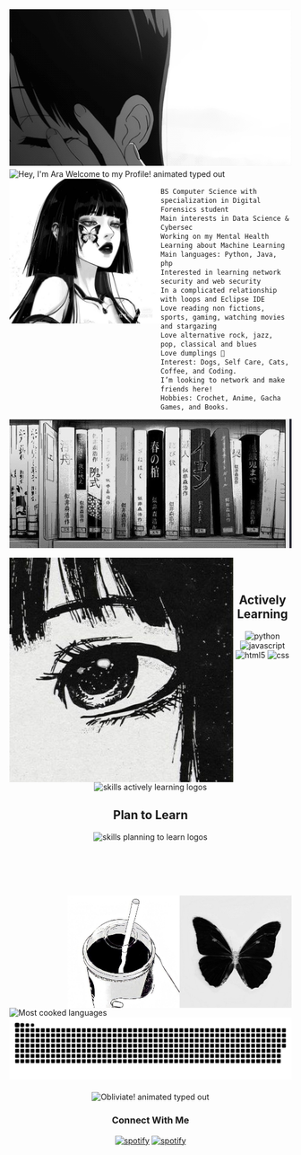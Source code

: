 <img align="center" src="assets/me.gif" width=950px /> 
<img src="https://readme-typing-svg.demolab.com?font=Operator+Mono&size=37&duration=2800&pause=2000&color=FFFFFF&center=true&vCenter=true&width=940&height=50&lines=Hey%2C+I'm+Ara+Welcome+to+my+Profile!" align="middle" alt="Hey, I'm Ara Welcome to my Profile! animated typed out">

<img align="left" src="assets/angel.jpg" width="270" title="Hi!" /> 

```
BS Computer Science with specialization in Digital Forensics student 
Main interests in Data Science & Cybersec
Working on my Mental Health
Learning about Machine Learning 
Main languages: Python, Java, php 
Interested in learning network security and web security
In a complicated relationship with loops and Eclipse IDE
Love reading non fictions, sports, gaming, watching movies and stargazing
Love alternative rock, jazz, pop, classical and blues
Love dumplings 🥟
Interest: Dogs, Self Care, Cats, Coffee, and Coding.
I’m looking to network and make friends here!
Hobbies: Crochet, Anime, Gacha Games, and Books.
```


<p align="center"> 
  <img src="assets/lib.jpg" width="950px" title="Learning is Life!"/> 
</p>

  <img align="left" src="assets/world.jpg" title="See" width="400"/>
  <br></br>  
  
<div class="row" align="center">
  <h2> <strong> Actively Learning </strong></h2>
  <p align="center">
    <img alt="python" src="https://i.giphy.com/media/LMt9638dO8dftAjtco/200.webp" width="60" title="python">
    <img alt="javascript" src="https://media3.giphy.com/media/ln7z2eWriiQAllfVcn/200w.webp" width="60" title="javascript">
    <img alt="html5" src="https://media.giphy.com/media/XAxylRMCdpbEWUAvr8/giphy.gif" width="60" title="html">
    <img alt="css" src="https://media.giphy.com/media/fsEaZldNC8A1PJ3mwp/giphy.gif" width="60" title="css">
      <br> </br>
    <img src="https://skillicons.dev/icons?i=bash,git,php" title="skills actively learning logos">
  </p>
<p align="center">
  <h2> <strong> Plan to Learn </strong></h2>
  <img src="https://skillicons.dev/icons?i=react,bootstrap,ts,c,linux,rust,go" title="skills planning to learn logos">
</p>
  
<br></br>
<br></br>
<div class="col 2"">
  <img align="right" src="assets/soul.jpg" width="200" title="Feel"/><img align="right" src="assets/colorless.jpg" width="200" title="Feel"/>
</div>
  <img align="left" src="https://github-readme-stats2-olive.vercel.app/api/top-langs/?username=aouiara&langs_count=6&card_width=350&bg_color=000000&text_color=FFC0CB&hide_border=true&layout=compact" title="Most cooked languages" /> 


<!-- Snake game of GitHub Contributions https://github.com/marketplace/actions/generate-snake-game-from-github-contribution-grid -->
![github contribution grid snake animation](https://github.com/shpatrickguo/shpatrickguo/blob/output/github-contribution-grid-snake-dark.svg)

<img src="https://readme-typing-svg.demolab.com?font=Operator+Mono&size=37&duration=2800&pause=2000&color=FFC0CB&center=true&vCenter=true&width=940&height=50&lines=Obliviate!" align="middle" alt="Obliviate! animated typed out">

<section>
  <h3 align="center"> <strong> Connect With Me </strong></h3>

  [<img align="center" src="https://img.icons8.com/doodle/96/000000/spotify.png" width="50" title="spotify">](https://open.spotify.com/user/3155dbfmkqw2jherqaypz4ieadxm?si=e47272ee106f4127)
  [<img align="center" src="https://img.icons8.com/doodle/96/5eT5OnLluNOx/instagram.png" width="50" title="spotify">](https://www.instagram.com/aouiara/?hl=en)

</section>

